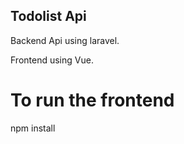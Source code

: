 ## Todolist Api

Backend Api using laravel.

Frontend using Vue.

# To run the frontend

npm install

